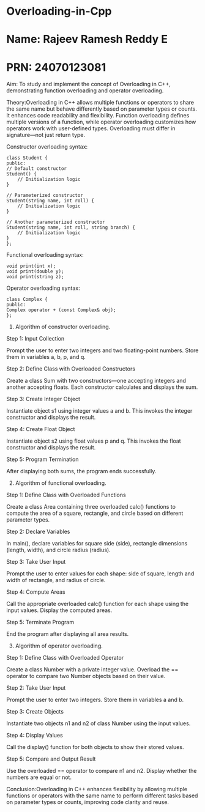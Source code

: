 # Overloading-in-Cpp
# Name: Rajeev Ramesh Reddy E
# PRN: 24070123081

Aim: To study and implement the concept of Overloading in C++, demonstrating function overloading and operator overloading.

Theory:Overloading in C++ allows multiple functions or operators to share the same name but behave differently based on parameter types or counts. It enhances code readability and flexibility. Function overloading defines multiple versions of a function, while operator overloading customizes how operators work with user-defined types. Overloading must differ in signature—not just return type.

Constructor overloading syntax:
    
    class Student {
    public:
    // Default constructor
    Student() {
        // Initialization logic
    }

    // Parameterized constructor
    Student(string name, int roll) {
        // Initialization logic
    }

    // Another parameterized constructor
    Student(string name, int roll, string branch) {
        // Initialization logic
    }
    };


Functional overloading syntax:

    void print(int x);
    void print(double y);
    void print(string z);

Operator overloading syntax:

    class Complex {
    public:
    Complex operator + (const Complex& obj);
    };


1) Algorithm of constructor overloading.

Step 1: Input Collection

Prompt the user to enter two integers and two floating-point numbers. Store them in variables a, b, p, and q.

Step 2: Define Class with Overloaded Constructors

Create a class Sum with two constructors—one accepting integers and another accepting floats. Each constructor calculates and displays the sum.

Step 3: Create Integer Object

Instantiate object s1 using integer values a and b. This invokes the integer constructor and displays the result.

Step 4: Create Float Object

Instantiate object s2 using float values p and q. This invokes the float constructor and displays the result.

Step 5: Program Termination

After displaying both sums, the program ends successfully.


2) Algorithm of functional overloading.

Step 1: Define Class with Overloaded Functions

Create a class Area containing three overloaded calc() functions to compute the area of a square, rectangle, and circle based on different parameter types.

Step 2: Declare Variables

In main(), declare variables for square side (side), rectangle dimensions (length, width), and circle radius (radius).

Step 3: Take User Input

Prompt the user to enter values for each shape: side of square, length and width of rectangle, and radius of circle.

Step 4: Compute Areas

Call the appropriate overloaded calc() function for each shape using the input values. Display the computed areas.

Step 5: Terminate Program

End the program after displaying all area results.

3) Algorithm of operator overloading.

Step 1: Define Class with Overloaded Operator

Create a class Number with a private integer value. Overload the == operator to compare two Number objects based on their value.

Step 2: Take User Input

Prompt the user to enter two integers. Store them in variables a and b.

Step 3: Create Objects

Instantiate two objects n1 and n2 of class Number using the input values.

Step 4: Display Values

Call the display() function for both objects to show their stored values.

Step 5: Compare and Output Result

Use the overloaded == operator to compare n1 and n2. Display whether the numbers are equal or not.


Conclusion:Overloading in C++ enhances flexibility by allowing multiple functions or operators with the same name to perform different tasks based on parameter types or counts, improving code clarity and reuse.



